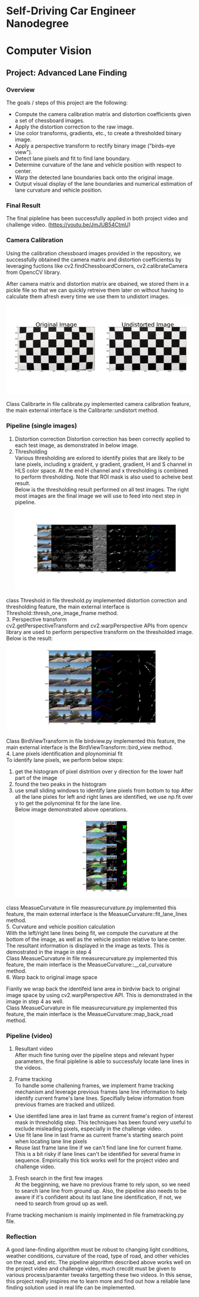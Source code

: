 # Self-Driving Car Engineer Nanodegree
# Computer Vision
## Project: Advanced Lane Finding

### Overview
The goals / steps of this project are the following:  

* Compute the camera calibration matrix and distortion coefficients given a set of chessboard images.
* Apply the distortion correction to the raw image.  
* Use color transforms, gradients, etc., to create a thresholded binary image.
* Apply a perspective transform to rectify binary image ("birds-eye view"). 
* Detect lane pixels and fit to find lane boundary.
* Determine curvature of the lane and vehicle position with respect to center.
* Warp the detected lane boundaries back onto the original image.
* Output visual display of the lane boundaries and numerical estimation of lane curvature and vehicle position.

### Final Result

The final pipleline has been successfully applied in both project video and challenge video. (https://youtu.be/JmJUB54CtmU)


### Camera Calibration

Using the calibration chessboard images provided in the repository, we successfully obtained the camera matrix and distortion coefficientss by leveraging fuctions like cv2.findChessboardCorners, cv2.calibrateCamera from OpencCV library.   

After camera matrix and distortion matrix are obained, we stored them in a pickle file so that we can quickly retreive them later on without having to calculate them afresh every time we use them to undistort images.

![Camera Calibration](https://github.com/LevinJ/CarND-Advanced-Lane-Lines/blob/master/camera_calibration.png)


Class Calibrarte in file calibrate.py implemented camera calibration feature, the main external interface is the Calibrarte::undistort method.  

### Pipeline (single images)
1. Distortion correction
Distortion correction has been correctly applied to each test image, as demonstrated in below image.
2. Thresholding  
Various thresholding are exlored to identify pixles that are likely to be lane pixels, including x graident, y gradient, gradient, H and S channel in HLS color space. At the end H channel and x thresholding is combined to perform thresholding. Note that ROI mask is also used to acheive best result.  
Below is the thresholding result performed on all test images. The right most images are the final image we will use to feed into next step in pipeline.  
![Distortion Correction and Thresholding](https://github.com/LevinJ/CarND-Advanced-Lane-Lines/blob/master/thresholding.png)  

class Threshold in file threshold.py implemented distortion correction and thresholding feature, the main external interface is Threshold::thresh_one_image_fname method.  
3. Perspective transform  
cv2.getPerspectiveTransform and cv2.warpPerspective APIs from opencv library are used to perform perspective transform on the thresholded image.
Below is the result:  
![Perspective Transform](https://github.com/LevinJ/CarND-Advanced-Lane-Lines/blob/master/perspective_transform.png) 

Class BirdViewTransform in file birdview.py implemented this feature, the main external interface is the BirdViewTransform::bird_view method.  
4. Lane pixels identification and ploynominial fit  
To identify lane pixels, we perform below steps:  
1)  get the histogram of pixel distrition over y direction for the lower half part of the image
2)  found the two peaks in the histogram
3)  use small sliding windows to identify lane pixels from bottom to top
After all the lane pixles for left and right lanes are identified, we use np.fit over y to get the polynominal fit for the lane line.  
Below image demonstrated above operations.  
![Lane identification, lane line fit, curvature and vehicle position, wrap back](https://github.com/LevinJ/CarND-Advanced-Lane-Lines/blob/master/final_image.png) 

class MeasueCurvature in file measurecurvature.py implemented this feature, the main external interface is the MeasueCurvature::fit_lane_lines method.  
5. Curvature and vehicle position calculation   
With the left/right lane lines being fit, we compute the curvature at the bottom of the image, as well as the vehicle postion relative to lane center. The resultant information is displayed in the image as texts. This is demostrated in the image in step 4  
Class MeasueCurvature in file measurecurvature.py implemented this feature, the main interface is the MeasueCurvature::__cal_curvature method.  
6. Warp back to original image space   

Fianlly we wrap back the identifeid lane area in birdviw back to original image space by using cv2.warpPerspective API.  This is demonstrated in the image in step 4 as well.  
Class MeasueCurvature in file measurecurvature.py implemented this feature, the main interface is the MeasueCurvature::map_back_road method.  


### Pipeline (video)
1. Resultant video  
After much fine tuning over the pipeline steps and relevant hyper parameters, the final pipleline is able to successfuly locate lane lines in the videos.  

2. Frame tracking  
To handle some challening frames, we implement frame tracking mechanism and leverage previous frames lane line information to help identify current frame's lane lines. Specifially below information from previous frames are tracked and utilized.  

* Use identifed lane area in last frame as current frame's region of interest mask in thresholdig step. 
This techniques has been found very useful to exclude misleading pixels, especially in the challenge video.
* Use fit lane line in last frame as current frame's starting search point when locating lane line pixels
* Reuse last frame lane line if we can't find lane line for current frame. This is a bit risky if lane lines can't be identified for several frame in sequence. Empirically this tick works well for the project video and challenge video.

3. Fresh search in the first few images  
At the begginning, we have no previous frame to rely upon, so we need to search lane line from ground up. Also, the pipeline also needs to be aware if it's confident about its last lane line identification, if not, we need to search from groud up as well.

Frame tracking mechanism is mainly implmented in file frametracking.py file.

### Reflection
A good lane-finding algorithm must be robust to changing light conditions, weather conditions, curvature of the road, type of road, and other vehicles on the road, and etc. 
The  pipeline algorithm described above works well on the project video and challenge video, much crecdit must be given to various process/paramter tweaks targetting these two videos. In this sense, this project really inspires me to learn more and find out how a reliable lane finding solution used in real life can be implemented.

